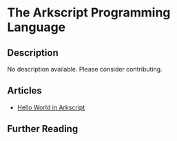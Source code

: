 # The Arkscript Programming Language

## Description

No description available. Please consider contributing.

## Articles

- [Hello World in Arkscript](https://sampleprograms.io/projects/hello-world/arkscript)

## Further Reading